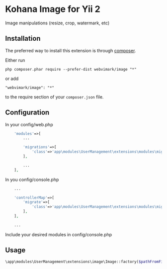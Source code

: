 # Kohana Image for Yii 2

Image manipulations (resize, crop, watermark, etc)

## Installation

The preferred way to install this extension is through [composer](http://getcomposer.org/download/).

Either run

```
php composer.phar require --prefer-dist webvimark/image "*"
```

or add

```
"webvimark/image": "*"
```

to the require section of your `composer.json` file.

## Configuration

In your config/web.php

```php
	'modules'=>[
		...

		'migrations'=>[
			'class'=>'app\modules\UserManagement\extensions\modules\migrations\MigrationModule'
		],

		...
	],
```

In you config/console.php

```php
	...

	'controllerMap'=>[
		'migrate'=>[
			'class'=>'app\modules\UserManagement\extensions\modules\migrations\components\MigrateController',
		],
	],

	...
```

Include your desired modules in config/console.php

## Usage

```php
\app\modules\UserManagement\extensions\image\Image::factory($pathFromFile)->resize(500, 300)->save($pathToFile);
```
